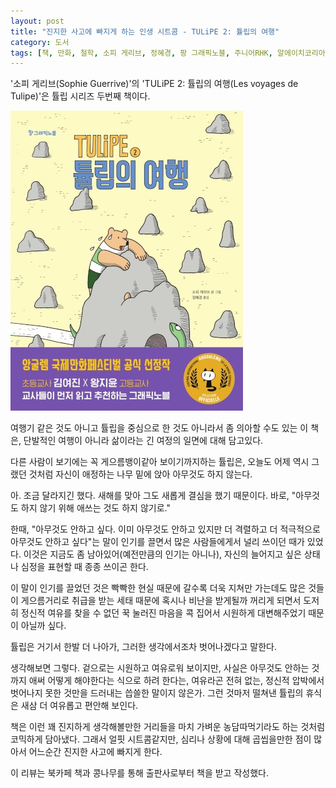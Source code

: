 ```yaml
---
layout: post
title: "진지한 사고에 빠지게 하는 인생 시트콤 - TULiPE 2: 튤립의 여행"
category: 도서
tags: [책, 만화, 철학, 소피 게리브, 정혜경, 팡 그래픽노블, 주니어RHK, 알에이치코리아, 북카페 책과 콩나무, 서평]
---
```


'소피 게리브(Sophie Guerrive)'의
'TULiPE 2: 튤립의 여행(Les voyages de Tulipe)'은
튤립 시리즈 두번째 책이다.

![표지](/images/book/tulipe-2-les-voyages-de-tulipe-comic-book-h480.jpg)

여행기 같은 것도 아니고 튤립을 중심으로 한 것도 아니라서 좀 의아할 수도 있는 이 책은,
단발적인 여행이 아니라
삶이라는 긴 여정의 일면에 대해 담고있다.

다른 사람이 보기에는 꼭 게으름뱅이같아 보이기까지하는 튤립은,
오늘도 어제 역시 그랬던 것처럼
자신이 애정하는 나무 밑에 앉아 아무것도 하지 않는다.

아. 조금 달라지긴 했다.
새해를 맞아 그도 새롭게 결심을 했기 때문이다.
바로, "아무것도 하지 않기 위해 애쓰는 것도 하지 않기로."

한때, "아무것도 안하고 싶다. 이미 아무것도 안하고 있지만 더 격렬하고 더 적극적으로 아무것도 안하고 싶다"는 말이
인기를 끌면서 많은 사람들에게서 널리 쓰이던 때가 있었다.
이것은 지금도 좀 남아있어(예전만큼의 인기는 아니나),
자신의 늘어지고 싶은 상태나 심정을 표현할 때 종종 쓰이곤 한다.

이 말이 인기를 끌었던 것은
빡빡한 현실 때문에 갈수록 더욱 지쳐만 가는데도
많은 것들이 게으름거리로 취급을 받는 세태 때문에
혹시나 비난을 받게될까 꺼리게 되면서
도저히 정신적 여유를 찾을 수 없던 꾹 눌러진 마음을
콕 집어서 시원하게 대변해주었기 때문이 아닐까 싶다.

튤립은 거기서 한발 더 나아가,
그러한 생각에서조차 벗어나겠다고 말한다.

생각해보면 그렇다.
겉으로는 시원하고 여유로워 보이지만,
사실은 아무것도 안하는 것까지 애써 어떻게 해야한다는 식으로 하려 한다는,
여유라곤 전혀 없는,
정신적 압박에서 벗어나지 못한 것만을 드러내는
씁쓸한 말이지 않은가.
그런 것마저 떨쳐낸 튤립의 휴식은 새삼 더 여유롭고 편안해 보인다.

책은 이런 꽤 진지하게 생각해볼만한 거리들을
마치 가벼운 농담따먹기라도 하는 것처럼 코믹하게 담아냈다.
그래서 얼핏 시트콤같지만,
심리나 상황에 대해 곱씹을만한 점이 많아서
어느순간 진지한 사고에 빠지게 한다.



<div class="im im-info">
이 리뷰는 북카페 책과 콩나무를 통해 출판사로부터 책을 받고 작성했다.
</div>
